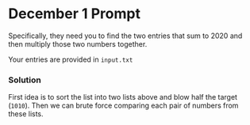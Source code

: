 # December 1 Prompt

Specifically, they need you to find the two entries that sum to 2020 and then multiply those two numbers together.

Your entries are provided in `input.txt`

### Solution

First idea is to sort the list into two lists above and blow half the target (`1010`). Then we can brute force comparing each pair of numbers from these lists.
